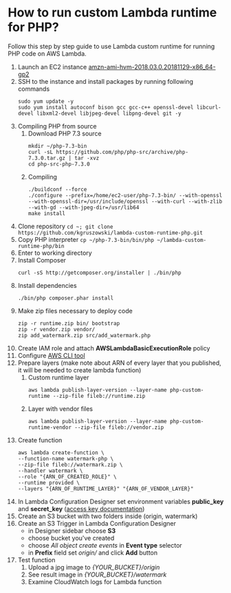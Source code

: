 # How to run custom Lambda runtime for PHP?
Follow this step by step guide to use Lambda custom runtime for running PHP code on AWS Lambda.

1. Launch an EC2 instance [amzn-ami-hvm-2018.03.0.20181129-x86_64-gp2](https://docs.aws.amazon.com/lambda/latest/dg/lambda-runtimes.html)
1. SSH to the instance and install packages by running following commands
    ```
    sudo yum update -y
    sudo yum install autoconf bison gcc gcc-c++ openssl-devel libcurl-devel libxml2-devel libjpeg-devel libpng-devel git -y
    ```
1. Compiling PHP from source
    1. Download PHP 7.3 source
        ```
        mkdir ~/php-7.3-bin
        curl -sL https://github.com/php/php-src/archive/php-7.3.0.tar.gz | tar -xvz
        cd php-src-php-7.3.0
        ```
    1. Compiling
        ```
        ./buildconf --force
        ./configure --prefix=/home/ec2-user/php-7.3-bin/ --with-openssl --with-openssl-dir=/usr/include/openssl --with-curl --with-zlib --with-gd --with-jpeg-dir=/usr/lib64
        make install
        ```
1. Clone repository `cd ~; git clone https://github.com/kgruszowski/lambda-custom-runtime-php.git`
1. Copy PHP interpreter `cp ~/php-7.3-bin/bin/php ~/lambda-custom-runtime-php/bin`
1. Enter to working directory
1. Install Composer
    ```
    curl -sS http://getcomposer.org/installer | ./bin/php
    ```
1. Install dependencies
    ```
    ./bin/php composer.phar install
    ```
1. Make zip files necessary to deploy code
    ```
    zip -r runtime.zip bin/ bootstrap
    zip -r vendor.zip vendor/
    zip add_watermark.zip src/add_watermark.php
    ```
1. Create IAM role and attach **AWSLambdaBasicExecutionRole** policy
1. Configure [AWS CLI tool](https://docs.aws.amazon.com/cli/latest/userguide/cli-chap-configure.html) 
1. Prepare layers (make note about ARN of every layer that you published, it will be needed to create lambda function)
    1. Custom runtime layer
        ```
        aws lambda publish-layer-version --layer-name php-custom-runtime --zip-file fileb://runtime.zip
        ```
    1. Layer with vendor files
        ```
        aws lambda publish-layer-version --layer-name php-custom-runtime-vendor --zip-file fileb://vendor.zip
        ```
1. Create function
    ```
    aws lambda create-function \
    --function-name watermark-php \
    --zip-file fileb://watermark.zip \
    --handler watermark \
    --role "{ARN_OF_CREATED_ROLE}" \
    --runtime provided \
    --layers "{ARN_OF_RUNTIME_LAYER}" "{ARN_OF_VENDOR_LAYER}"
    ```
1. In Lambda Configuration Designer set environment variables **public_key** and **secret_key** ([access key documentation](https://docs.aws.amazon.com/general/latest/gr/aws-sec-cred-types.html#access-keys-and-secret-access-keys)) 
1. Create an S3 bucket with two folders inside (origin, watermark)
1. Create an S3 Trigger in Lambda Configuration Designer
    * in Designer sidebar choose **S3**
    * choose bucket you've created
    * choose *All object create events* in **Event type** selector
    * in **Prefix** field set *origin/* and click **Add** button
1. Test function
    1. Upload a jpg image to *{YOUR_BUCKET}/origin*
    1. See result image in *{YOUR_BUCKET}/watermark*
    1. Examine CloudWatch logs for Lambda function
        